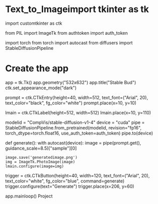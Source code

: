 # Text_to_Imageimport tkinter as tk
import customtkinter as ctk 

from PIL import ImageTk
from authtoken import auth_token

import torch
from torch import autocast
from diffusers import StableDiffusionPipeline 

# Create the app
app = tk.Tk()
app.geometry("532x632")
app.title("Stable Bud") 
ctk.set_appearance_mode("dark") 

prompt = ctk.CTkEntry(height=40, width=512, text_font=("Arial", 20), text_color="black", fg_color="white") 
prompt.place(x=10, y=10)

lmain = ctk.CTkLabel(height=512, width=512)
lmain.place(x=10, y=110)

modelid = "CompVis/stable-diffusion-v1-4"
device = "cuda"
pipe = StableDiffusionPipeline.from_pretrained(modelid, revision="fp16", torch_dtype=torch.float16, use_auth_token=auth_token) 
pipe.to(device) 

def generate(): 
    with autocast(device): 
        image = pipe(prompt.get(), guidance_scale=8.5)["sample"][0]
    
    image.save('generatedimage.png')
    img = ImageTk.PhotoImage(image)
    lmain.configure(image=img) 

trigger = ctk.CTkButton(height=40, width=120, text_font=("Arial", 20), text_color="white", fg_color="blue", command=generate) 
trigger.configure(text="Generate") 
trigger.place(x=206, y=60) 

app.mainloop() Project

